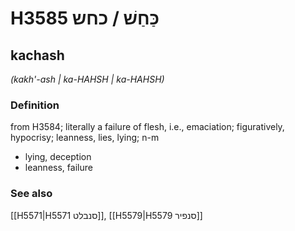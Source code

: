 # H3585 כַּחַשׁ / כחש

## kachash

_(kakh'-ash | ka-HAHSH | ka-HAHSH)_

### Definition

from H3584; literally a failure of flesh, i.e., emaciation; figuratively, hypocrisy; leanness, lies, lying; n-m

- lying, deception
- leanness, failure

### See also

[[H5571|H5571 סנבלט]], [[H5579|H5579 סנפיר]]
